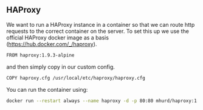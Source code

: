 ## HAProxy
We want to run a HAProxy instance in a container so that we can route http requests to the correct container on the server. 
To set this up we use the official HAProxy docker image as a basis (https://hub.docker.com/_/haproxy).
```bash
FROM haproxy:1.9.3-alpine
```
and then simply copy in our custom config.
```bash
COPY haproxy.cfg /usr/local/etc/haproxy/haproxy.cfg
```
You can run the container using:
```bash
docker run --restart always --name haproxy -d -p 80:80 mhurd/haproxy:1.9.3
```
